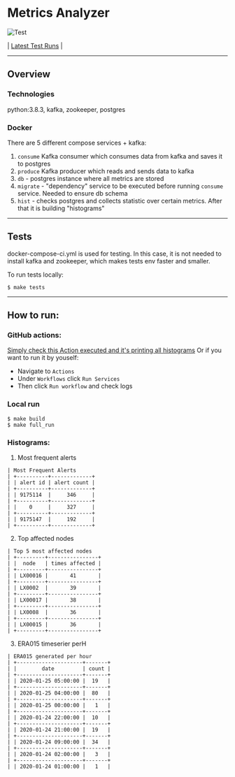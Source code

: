 # Metrics Analyzer
![Test](https://github.com/SHAKOTN/metrics_anylizer/workflows/Test/badge.svg)

| [Latest Test Runs](https://github.com/SHAKOTN/metrics_anylizer/actions?query=workflow%3ATest) |

---

## Overview

### Technologies
python:3.8.3, kafka, zookeeper, postgres

### Docker
There are 5 different compose services + kafka:
1. `consume` Kafka consumer which consumes data from kafka and saves it to postgres
2. `produce` Kafka producer which reads and sends data to kafka
3. `db` - postgres instance where all metrics are stored
4. `migrate` - "dependency" service to be executed before running `consume` service. Needed to ensure db schema
5. `hist` - checks postgres and collects statistic over certain metrics. After that it is building "histograms"


---

## Tests
docker-compose-ci.yml is used for testing. In this case, it is not needed to install kafka and zookeeper, which makes
tests env faster and smaller.

To run tests locally:

```
$ make tests
```

---

## How to run:
### GitHub actions:
[Simply check this Action executed and it's printing all histograms](https://github.com/SHAKOTN/metrics_anylizer/actions/runs/523328768)
Or if you want to run it by youself:
- Navigate to `Actions`
- Under `Workflows` click `Run Services`
- Then click `Run workflow` and check logs


### Local run
```
$ make build
$ make full_run
```

### Histograms:
1. Most frequent alerts
```
| Most Frequent Alerts
| +----------+-------------+
| | alert id | alert count |
| +----------+-------------+
| | 9175114  |     346     |
| +----------+-------------+
| |    0     |     327     |
| +----------+-------------+
| | 9175147  |     192     |
| +----------+-------------+
```
2. Top affected nodes
```
| Top 5 most affected nodes
| +---------+----------------+
| |  node   | times affected |
| +---------+----------------+
| | LX00016 |       41       |
| +---------+----------------+
| | LX0002  |       39       |
| +---------+----------------+
| | LX00017 |       38       |
| +---------+----------------+
| | LX0008  |       36       |
| +---------+----------------+
| | LX00015 |       36       |
| +---------+----------------+
```
3. ERA015 timeserier perH
```
| ERA015 generated per hour
| +---------------------+-------+
| |        date         | count |
| +---------------------+-------+
| | 2020-01-25 05:00:00 |  19   |
| +---------------------+-------+
| | 2020-01-25 04:00:00 |  80   |
| +---------------------+-------+
| | 2020-01-25 00:00:00 |   1   |
| +---------------------+-------+
| | 2020-01-24 22:00:00 |  10   |
| +---------------------+-------+
| | 2020-01-24 21:00:00 |  19   |
| +---------------------+-------+
| | 2020-01-24 09:00:00 |  34   |
| +---------------------+-------+
| | 2020-01-24 02:00:00 |   3   |
| +---------------------+-------+
| | 2020-01-24 01:00:00 |   1   |
```